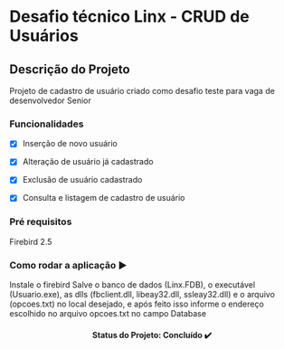 <h1>Desafio técnico Linx - CRUD de Usuários</h1>

## Descrição do Projeto
<p align="left">Projeto de cadastro de usuário criado como desafio teste para vaga de desenvolvedor Senior</p>

### Funcionalidades

- [x] Inserção de novo usuário
- [x] Alteração de usuário já cadastrado
- [x] Exclusão de usuário cadastrado
- [x]  Consulta e listagem de cadastro de usuário


### Pré requisitos

Firebird 2.5

### Como rodar a aplicação ▶️
Instale o firebird
Salve o banco de dados (Linx.FDB), o executável (Usuario.exe), as dlls (fbclient.dll, libeay32.dll, ssleay32.dll) e o arquivo (opcoes.txt) no local desejado, e após feito isso informe o endereço escolhido no arquivo opcoes.txt no campo Database

<h4 align="center">
Status do Projeto: Concluído ✔️
</h4>
